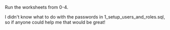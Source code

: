 Run the worksheets from 0-4. 

I didn't know what to do with the passwords in 1_setup_users_and_roles.sql, 
so if anyone could help me that would be great!
